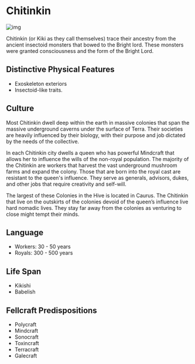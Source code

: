 # Chitinkin

![img](Chitinkin.png)

Chitinkin (or Kiki as they call themselves) trace their ancestry from the ancient insectoid monsters that bowed to the Bright lord. These monsters were granted consciousness and the form of the Bright Lord.

## Distinctive Physical Features

- Exoskeleton exteriors
- Insectoid-like traits.

## Culture

Most Chitinkin dwell deep within the earth in massive colonies that span the massive underground caverns under the surface of Terra. Their societies are heavily influenced by their biology, with their purpose and job dictated by the needs of the collective.

In each Chitinkin city dwells a queen who has powerful Mindcraft that allows her to influence the wills of the non-royal population.  The majority of the Chitinkin are workers that harvest the vast underground mushroom farms and expand the colony. Those that are born into the royal cast are resistant to the queen's influence. They serve as generals, advisors, dukes, and other jobs that require creativity and  self-will.

The largest of these Colonies in the Hive is located in Caurus. The Chitinkin that live on the outskirts of the colonies devoid of the queen’s influence live hard nomadic lives. They stay far away from the colonies as venturing to close might tempt their minds.

## Language

- Workers: 30 - 50 years
- Royals: 300 - 500 years

## Life Span

- Kikishi
- Babelish

## Fellcraft Predispositions

- Polycraft
- Mindcraft
- Sonocraft
- Toxincraft
- Terracraft
- Galecraft

